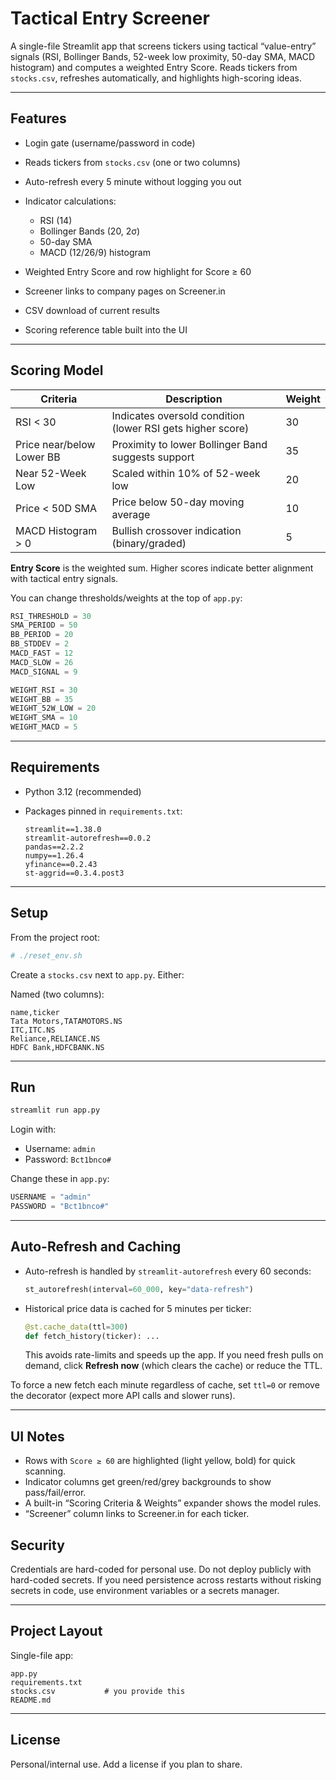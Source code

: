 # Tactical Entry Screener

A single-file Streamlit app that screens tickers using tactical “value-entry” signals (RSI, Bollinger Bands, 52-week low proximity, 50-day SMA, MACD histogram) and computes a weighted Entry Score. Reads tickers from `stocks.csv`, refreshes automatically, and highlights high-scoring ideas.

---

## Features

* Login gate (username/password in code)
* Reads tickers from `stocks.csv` (one or two columns)
* Auto-refresh every 5 minute without logging you out
* Indicator calculations:

  * RSI (14)
  * Bollinger Bands (20, 2σ)
  * 50-day SMA
  * MACD (12/26/9) histogram
* Weighted Entry Score and row highlight for Score ≥ 60
* Screener links to company pages on Screener.in
* CSV download of current results
* Scoring reference table built into the UI

---

## Scoring Model

| Criteria                  | Description                                                | Weight |
| ------------------------- | ---------------------------------------------------------- | ------ |
| RSI < 30                  | Indicates oversold condition (lower RSI gets higher score) | 30     |
| Price near/below Lower BB | Proximity to lower Bollinger Band suggests support         | 35     |
| Near 52-Week Low          | Scaled within 10% of 52-week low                           | 20     |
| Price < 50D SMA           | Price below 50-day moving average                          | 10     |
| MACD Histogram > 0        | Bullish crossover indication (binary/graded)               | 5      |

**Entry Score** is the weighted sum. Higher scores indicate better alignment with tactical entry signals.

You can change thresholds/weights at the top of `app.py`:

```python
RSI_THRESHOLD = 30
SMA_PERIOD = 50
BB_PERIOD = 20
BB_STDDEV = 2
MACD_FAST = 12
MACD_SLOW = 26
MACD_SIGNAL = 9

WEIGHT_RSI = 30
WEIGHT_BB = 35
WEIGHT_52W_LOW = 20
WEIGHT_SMA = 10
WEIGHT_MACD = 5
```

---

## Requirements

* Python 3.12 (recommended)
* Packages pinned in `requirements.txt`:

  ```
  streamlit==1.38.0
  streamlit-autorefresh==0.0.2
  pandas==2.2.2
  numpy==1.26.4
  yfinance==0.2.43
  st-aggrid==0.3.4.post3
  ```

---

## Setup

From the project root:

```bash
# ./reset_env.sh
```

Create a `stocks.csv` next to `app.py`. Either:

Named (two columns):

```csv
name,ticker
Tata Motors,TATAMOTORS.NS
ITC,ITC.NS
Reliance,RELIANCE.NS
HDFC Bank,HDFCBANK.NS
```

---

## Run

```bash
streamlit run app.py
```

Login with:

* Username: `admin`
* Password: `Bct1bnco#`

Change these in `app.py`:

```python
USERNAME = "admin"
PASSWORD = "Bct1bnco#"
```

---

## Auto-Refresh and Caching

* Auto-refresh is handled by `streamlit-autorefresh` every 60 seconds:

  ```python
  st_autorefresh(interval=60_000, key="data-refresh")
  ```
* Historical price data is cached for 5 minutes per ticker:

  ```python
  @st.cache_data(ttl=300)
  def fetch_history(ticker): ...
  ```

  This avoids rate-limits and speeds up the app. If you need fresh pulls on demand, click **Refresh now** (which clears the cache) or reduce the TTL.

To force a new fetch each minute regardless of cache, set `ttl=0` or remove the decorator (expect more API calls and slower runs).

---

## UI Notes

* Rows with `Score ≥ 60` are highlighted (light yellow, bold) for quick scanning.
* Indicator columns get green/red/grey backgrounds to show pass/fail/error.
* A built-in “Scoring Criteria & Weights” expander shows the model rules.
* “Screener” column links to Screener.in for each ticker.

## Security

Credentials are hard-coded for personal use. Do not deploy publicly with hard-coded secrets. If you need persistence across restarts without risking secrets in code, use environment variables or a secrets manager.

---

## Project Layout

Single-file app:

```
app.py
requirements.txt
stocks.csv           # you provide this
README.md
```

---

## License

Personal/internal use. Add a license if you plan to share.
